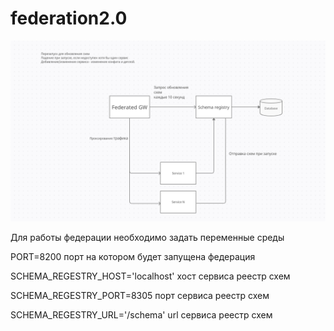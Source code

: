 # federation2.0
![Alt text](doc/Schema.png)

Для работы федерации необходимо задать переменные среды

PORT=8200  порт на котором будет запущена федерация

SCHEMA_REGESTRY_HOST='localhost' хост сервиса реестр схем

SCHEMA_REGESTRY_PORT=8305 порт сервиса реестр схем

SCHEMA_REGESTRY_URL='/schema' url сервиса реестр схем